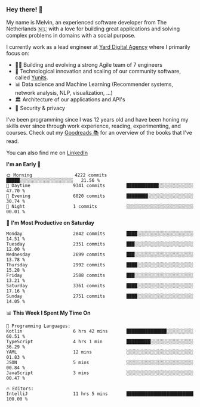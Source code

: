 ### Hey there! 👋

My name is Melvin, an experienced software developer from The Netherlands 🇳🇱 with a love for building great applications and solving complex problems in domains with a social purpose. 

I currently work as a lead engineer at [Yard Digital Agency](https://github.com/yardinternet) where I primarily focus on:

* 👏🏼 Building and evolving a strong Agile team of 7 engineers
* 🚀 Technological innovation and scaling of our community software, called [Yunits](https://www.yunits.com/).
* 📊 Data science and Machine Learning (Recommender systems, network analysis, NLP, visualization, ...)
* 🏛 Architecture of our applications and API's
* 🔐 Security & privacy

I've been programming since I was 12 years old and have been honing my skills ever since through work experience, reading, experimenting, and courses.
Check out my [Goodreads 📚](https://goodreads.com/melvinkoopmans) for an overview of the books that I've read. 

You can also find me on [LinkedIn](https://www.linkedin.com/in/melvinkoopmans)

<!--START_SECTION:waka-->
**I'm an Early 🐤** 

```text
🌞 Morning                4222 commits        █████░░░░░░░░░░░░░░░░░░░░   21.56 % 
🌆 Daytime                9341 commits        ████████████░░░░░░░░░░░░░   47.70 % 
🌃 Evening                6020 commits        ████████░░░░░░░░░░░░░░░░░   30.74 % 
🌙 Night                  1 commits           ░░░░░░░░░░░░░░░░░░░░░░░░░   00.01 % 
```
📅 **I'm Most Productive on Saturday** 

```text
Monday                   2842 commits        ████░░░░░░░░░░░░░░░░░░░░░   14.51 % 
Tuesday                  2351 commits        ███░░░░░░░░░░░░░░░░░░░░░░   12.00 % 
Wednesday                2699 commits        ███░░░░░░░░░░░░░░░░░░░░░░   13.78 % 
Thursday                 2992 commits        ████░░░░░░░░░░░░░░░░░░░░░   15.28 % 
Friday                   2588 commits        ███░░░░░░░░░░░░░░░░░░░░░░   13.21 % 
Saturday                 3361 commits        ████░░░░░░░░░░░░░░░░░░░░░   17.16 % 
Sunday                   2751 commits        ████░░░░░░░░░░░░░░░░░░░░░   14.05 % 
```


📊 **This Week I Spent My Time On** 

```text
💬 Programming Languages: 
Kotlin                   6 hrs 42 mins       ███████████████░░░░░░░░░░   60.51 % 
TypeScript               4 hrs 1 min         █████████░░░░░░░░░░░░░░░░   36.29 % 
YAML                     12 mins             ░░░░░░░░░░░░░░░░░░░░░░░░░   01.83 % 
JSON                     5 mins              ░░░░░░░░░░░░░░░░░░░░░░░░░   00.84 % 
JavaScript               3 mins              ░░░░░░░░░░░░░░░░░░░░░░░░░   00.47 % 

🔥 Editors: 
IntelliJ                 11 hrs 5 mins       █████████████████████████   100.00 % 
```


<!--END_SECTION:waka-->
